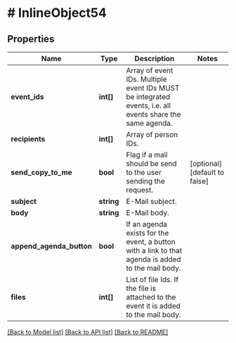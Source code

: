 # # InlineObject54

## Properties

Name | Type | Description | Notes
------------ | ------------- | ------------- | -------------
**event_ids** | **int[]** | Array of event IDs. Multiple event IDs MUST be integrated events, i.e. all events share the same agenda. |
**recipients** | **int[]** | Array of person IDs. |
**send_copy_to_me** | **bool** | Flag if a mail should be send to the user sending the request. | [optional] [default to false]
**subject** | **string** | E-Mail subject. |
**body** | **string** | E-Mail body. |
**append_agenda_button** | **bool** | If an agenda exists for the event, a button with a link to that agenda is added to the mail body. |
**files** | **int[]** | List of file Ids. If the file is attached to the event it is added to the mail body. |

[[Back to Model list]](../../README.md#models) [[Back to API list]](../../README.md#endpoints) [[Back to README]](../../README.md)
